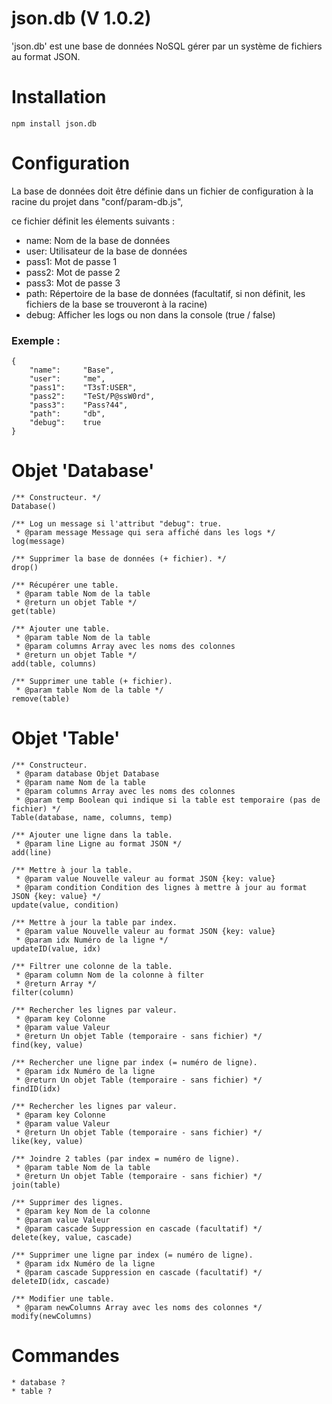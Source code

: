 json.db (V 1.0.2)
=================

'json.db' est une base de données NoSQL gérer par un système de fichiers au format JSON.

# Installation

	npm install json.db

# Configuration

La base de données doit être définie dans un fichier de configuration à la racine du projet dans "conf/param-db.js",

ce fichier définit les élements suivants :

* name: Nom de la base de données
* user: Utilisateur de la base de données
* pass1: Mot de passe 1
* pass2: Mot de passe 2
* pass3: Mot de passe 3
* path: Répertoire de la base de données (facultatif, si non définit, les fichiers de la base se trouveront à la racine)
* debug: Afficher les logs ou non dans la console (true / false)

### Exemple :

	{
		"name":		"Base",
		"user":		"me",
		"pass1":	"T3sT:USER",
		"pass2":	"TeSt/P@ssW0rd",
		"pass3":	"Pass?44",
		"path":		"db",
		"debug":	true
	}

# Objet 'Database'

	/** Constructeur. */
	Database()
	
	/** Log un message si l'attribut "debug": true.
	 * @param message Message qui sera affiché dans les logs */
	log(message)
	
	/** Supprimer la base de données (+ fichier). */
	drop()
	
	/** Récupérer une table.
	 * @param table Nom de la table
	 * @return un objet Table */
	get(table)
	
	/** Ajouter une table.
	 * @param table Nom de la table
	 * @param columns Array avec les noms des colonnes
	 * @return un objet Table */
	add(table, columns)
	
	/** Supprimer une table (+ fichier).
	 * @param table Nom de la table */
	remove(table)
	
# Objet 'Table'

	/** Constructeur.
	 * @param database Objet Database
	 * @param name Nom de la table
	 * @param columns Array avec les noms des colonnes
	 * @param temp Boolean qui indique si la table est temporaire (pas de fichier) */
	Table(database, name, columns, temp)
		
	/** Ajouter une ligne dans la table.
	 * @param line Ligne au format JSON */
	add(line)
	
	/** Mettre à jour la table.
	 * @param value Nouvelle valeur au format JSON {key: value}
	 * @param condition Condition des lignes à mettre à jour au format JSON {key: value} */
	update(value, condition)
	
	/** Mettre à jour la table par index.
	 * @param value Nouvelle valeur au format JSON {key: value}
	 * @param idx Numéro de la ligne */
	updateID(value, idx)
 
	/** Filtrer une colonne de la table.
	 * @param column Nom de la colonne à filter
	 * @return Array */
	filter(column)
	
	/** Rechercher les lignes par valeur.
	 * @param key Colonne
	 * @param value Valeur
	 * @return Un objet Table (temporaire - sans fichier) */
	find(key, value)
	
	/** Rechercher une ligne par index (= numéro de ligne).
	 * @param idx Numéro de la ligne
	 * @return Un objet Table (temporaire - sans fichier) */
	findID(idx)
	
	/** Rechercher les lignes par valeur.
	 * @param key Colonne
	 * @param value Valeur
	 * @return Un objet Table (temporaire - sans fichier) */
	like(key, value)
	
	/** Joindre 2 tables (par index = numéro de ligne).
	 * @param table Nom de la table
	 * @return Un objet Table (temporaire - sans fichier) */
	join(table)
	
	/** Supprimer des lignes.
	 * @param key Nom de la colonne
	 * @param value Valeur
	 * @param cascade Suppression en cascade (facultatif) */
	delete(key, value, cascade)
	
	/** Supprimer une ligne par index (= numéro de ligne).
	 * @param idx Numéro de la ligne
	 * @param cascade Suppression en cascade (facultatif) */
	deleteID(idx, cascade)
	
	/** Modifier une table.
	 * @param newColumns Array avec les noms des colonnes */
	modify(newColumns)
	
# Commandes

	* database ?
	* table ?
